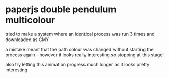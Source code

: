 # paperjs double pendulum multicolour

tried to make a system where an identical process was run 3 times and downloaded as CMY

a mistake meant that the path colour was changed without starting the process again - however it looks really interesting so stopping at this stage!

also try letting this animation progress much longer as it looks pretty interesting
